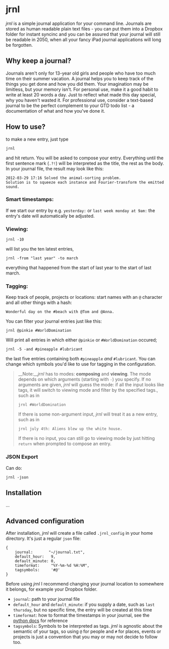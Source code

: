 # jrnl

*jrnl* is a simple journal application for your command line. Journals are stored as human readable plain text files - you can put them into a Dropbox folder for instant syncinc and you can be assured that your journal will still be readable in 2050, when all your fancy iPad journal applications will long be forgotten.

## Why keep a journal?

Journals aren't only for 13-year old girls and people who have too much time on their summer vacation. A journal helps you to keep track of the things you get done and how you did them. Your imagination may be limitless, but your memory isn't. For personal use, make it a good habit to write at least 20 words a day. Just to reflect what made this day special, why you haven't wasted it. For professional use, consider a text-based journal to be the perfect complement to your GTD todo list - a documentation of what and how you've done it.

## How to use?

to make a new entry, just type

    jrnl

and hit return. You will be asked to compose your entry. Everything until the first sentence mark (`.?!`) will be interpreted as the title, the rest as the body. In your journal file, the result may look like this:

    2012-03-29 17:16 Solved the animal-sorting problem.
    Solution is to squeeze each instance and Fourier-transform the emitted sound.

### Smart timestamps:

If we start our entry by e.g. `yesterday:` or `last week monday at 9am:` the entry's date will automatically be adjusted. 

### Viewing:

    jrnl -10   

will list you the ten latest entries,

    jrnl -from "last year" -to march   

everything that happened from the start of last year to the start of last march. 

### Tagging:

Keep track of people, projects or locations: start names with an `@` character and all other things with a hash:

    Wonderful day on the #beach with @Tom and @Anna.

You can filter your journal entries just like this:

    jrnl @pinkie #WorldDomination

Will print all entries in which either `@pinkie` or `#WorldDomination` occured;

    jrnl -5 -and #pineapple #lubricant

the last five entries containing both `#pineapple` _and_ `#lubricant`. You can change which symbols you'd like to use for tagging in the configuration.

> __Note:___jrnl_ has to modes: __composing__ and __viewing__. The mode depends on which arguments (starting with `-`) you specify. If no arguments are given, _jrnl_ will guess the mode: if all the input looks like tags, it will switch to viewing mode and filter by the specified tags., such as in
>
>     jrnl #WorldDomination
>
> If there is some non-argument input, _jrnl_ will treat it as a new entry, such as in
> 
>     jrnl july 4th: Aliens blew up the white house.
>
> If there is no input, you can still go to viewing mode by just hitting `return` when prompted to compose an entry.

### JSON Export

Can do:

    jrnl -json


## Installation

...

## Advanced configuration

After installation, _jrnl_ will create a file called `.jrnl_config` in your home directory. It's just a regular `json` file:

    {
        journal:       "~/journal.txt",
        default_hour:   9,
        default_minute: 0,
        timeformat:     "%Y-%m-%d %H:%M",
        tagsymbols:     '#@'
    }

Before using _jrnl_ I recommend changing your journal location to somewhere it belongs, for example your Dropbox folder.

 - `journal`: path to  your journal file
 - `default_hour` and `default_minute`: if you supply a date, such as `last thursday`, but no specific time, the entry will be created at this time
 - `timeformat`: how to format the timestamps in your journal, see the [python docs](http://docs.python.org/library/time.html#time.strftime) for reference
  - `tagsymbols`: Symbols to be interpreted as tags. _jrnl_ is agnostic about the semantic of your tags, so using `@` for people and `#` for places, events or projects is just a convention that you may or may not decide to follow too.